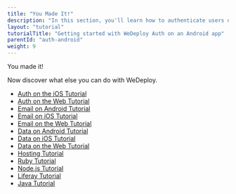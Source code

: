 ```yaml
---
title: "You Made It!"
description: "In this section, you'll learn how to authenticate users on an Android app using the WeDeploy API Client."
layout: "tutorial"
tutorialTitle: "Getting started with WeDeploy Auth on an Android app"
parentId: "auth-android"
weight: 9
---
```


<div class="notfound">
	<div class="notfound-icon">
		<span class="icon-16-thumb-up"></span>
	</div>
	<p class="notfound-text">You made it!</p>
	<p>Now discover what else you can do with WeDeploy.</p>
	<ul class="checklist">
		<li><a href="/tutorials/auth-ios/get-started.html">Auth on the iOS Tutorial</a></li>
		<li><a href="/tutorials/auth-web/get-started.html">Auth on the Web Tutorial</a></li>
		<li><a href="/tutorials/email-android/get-started.html">Email on Android Tutorial</a></li>
		<li><a href="/tutorials/email-ios/get-started.html">Email on iOS Tutorial</a></li>
		<li><a href="/tutorials/email-web/get-started.html">Email on the Web Tutorial</a></li>
		<li><a href="/tutorials/data-android/get-started.html">Data on Android Tutorial</a></li>
		<li><a href="/tutorials/data-ios/get-started.html">Data on iOS Tutorial</a></li>
		<li><a href="/tutorials/data-web/get-started.html">Data on the Web Tutorial</a></li>
		<li><a href="/tutorials/hosting/get-started.html">Hosting Tutorial</a></li>
		<li><a href="/tutorials/ruby/get-started.html">Ruby Tutorial</a></li>
		<li><a href="/tutorials/nodejs/get-started.html">Node.js Tutorial</a></li>
		<li><a href="/tutorials/liferay/get-started.html">Liferay Tutorial</a></li>
		<li><a href="/tutorials/java/get-started.html">Java Tutorial</a></li>
	</ul>
</div>
